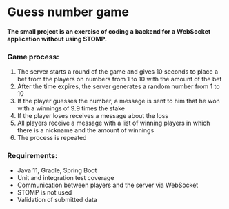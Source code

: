 # Guess number game

#### The small project is an exercise of coding a backend for a WebSocket application without using STOMP. 


### Game process:
1) The server starts a round of the game and gives 10 seconds to place a bet from the players on numbers from 1 to 10 with the amount of the bet
2) After the time expires, the server generates a random number from 1 to 10
3) If the player guesses the number, a message is sent to him that he won with a winnings of 9.9 times the stake
4) If the player loses receives a message about the loss
5) All players receive a message with a list of winning players in which there is a nickname and the amount of winnings
6) The process is repeated

### Requirements:

* Java 11, Gradle, Spring Boot
* Unit and integration test coverage
* Communication between players and the server via WebSocket
* STOMP is not used
* Validation of submitted data
